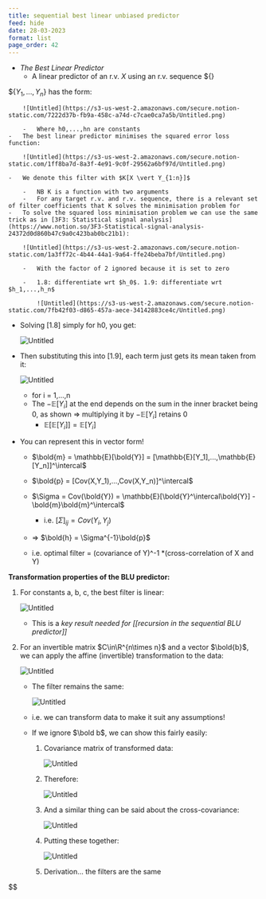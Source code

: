 ```yaml
---
title: sequential best linear unbiased predictor
feed: hide
date: 28-03-2023
format: list
page_order: 42
---
```



-   _The Best Linear Predictor_
    -   A linear predictor of an r.v. $X$ using an r.v. sequence ${}

$$\{Y_1,...,Y_n\}$ has the form:
        
        ![Untitled](https://s3-us-west-2.amazonaws.com/secure.notion-static.com/7222d37b-fb9a-458c-a74d-c7cae0ca7a5b/Untitled.png)
        
        -   Where h0,...,hn are constants
    -   The best linear predictor minimises the squared error loss function:
        
        ![Untitled](https://s3-us-west-2.amazonaws.com/secure.notion-static.com/1ff8ba7d-8a3f-4e91-9c0f-29562a6bf97d/Untitled.png)
        
    -   We denote this filter with $K[X \vert Y_{1:n}]$
        
        -   NB K is a function with two arguments
        -   For any target r.v. and r.v. sequence, there is a relevant set of filter coefficients that K solves the minimisation problem for
    -   To solve the squared loss minimisation problem we can use the same trick as in [3F3: Statistical signal analysis](https://www.notion.so/3F3-Statistical-signal-analysis-24372d0d860b47c9a0c423bab0bc21b1):
        
        ![Untitled](https://s3-us-west-2.amazonaws.com/secure.notion-static.com/1a3ff72c-4b44-44a1-9a64-ffe24beba7bf/Untitled.png)
        
        -   With the factor of 2 ignored because it is set to zero
            
        -   1.8: differentiate wrt $h_0$. 1.9: differentiate wrt $h_1,...,h_n$
            
            ![Untitled](https://s3-us-west-2.amazonaws.com/secure.notion-static.com/7fb42f03-d865-457a-aece-34142883ce4c/Untitled.png)


-   Solving [1.8] simply for h0, you get:
    
    ![Untitled](https://s3-us-west-2.amazonaws.com/secure.notion-static.com/a0610f48-002e-4805-ab3b-9d667bc25620/Untitled.png)
    
-   Then substituting this into [1.9], each term just gets its mean taken from it:
    
    ![Untitled](https://s3-us-west-2.amazonaws.com/secure.notion-static.com/30183200-c0c2-4c93-82b3-c25f28cc5710/Untitled.png)
    
    -   for i = 1,...,n
    -   The $-\mathbb{E}[Y_i]$ at the end depends on the sum in the inner bracket being $0$, as shown ⇒ multiplying it by $-\mathbb{E}[Y_i]$ retains 0
        -   $\mathbb{E}[\mathbb{E}[Y_i]] = \mathbb{E}[Y_i]$
-   You can represent this in vector form!
    
    -   $\bold{m} = \mathbb{E}[\bold{Y}] = [\mathbb{E}[Y_1],...,\mathbb{E}[Y_n]]^\intercal$
        
    -   $\bold{p} = [Cov(X,Y_1),...,Cov(X,Y_n)]^\intercal$
        
    -   $\Sigma = Cov(\bold{Y}) = \mathbb{E}[\bold{Y}^\intercal\bold{Y}] - \bold{m}\bold{m}^\intercal$
        
        -   i.e. $[\Sigma]_{ij} = Cov(Y_i, Y_j)$
    -   ⇒ $\bold{h} = \Sigma^{-1}\bold{p}$
        
    -   i.e. optimal filter = (covariance of Y)^-1 *(cross-correlation of X and Y)


**Transformation properties of the BLU predictor:**
1. For constants a, b, c, the best filter is linear:
    
    ![Untitled](https://s3-us-west-2.amazonaws.com/secure.notion-static.com/be0fd676-80d1-4d58-baf2-707f33003d4f/Untitled.png)
    
    -   This is a _key result needed for [[recursion in the sequential BLU predictor]]_

2. For an invertible matrix $C\in\R^{n\times n}$ and a vector $\bold{b}$, we can apply the affine (invertible) transformation to the data:
    
    ![Untitled](https://s3-us-west-2.amazonaws.com/secure.notion-static.com/1c6f8a9f-b47c-484f-897f-816f7cc8c8fd/Untitled.png)
    
    -   The filter remains the same:
        
        ![Untitled](https://s3-us-west-2.amazonaws.com/secure.notion-static.com/71dc43fc-48aa-42f7-847f-8a35ed5b2318/Untitled.png)
        
    -   i.e. we can transform data to make it suit any assumptions!
        
    -   If we ignore $\bold b$, we can show this fairly easily:
        
        1.  Covariance matrix of transformed data:
            
            ![Untitled](https://s3-us-west-2.amazonaws.com/secure.notion-static.com/83cf8138-23a1-430b-b841-129ca2139573/Untitled.png)
            
        2.  Therefore:
            
            ![Untitled](https://s3-us-west-2.amazonaws.com/secure.notion-static.com/7fe939ae-f7a6-4c1f-a47d-78d9f9ff4d22/Untitled.png)
            
        3.  And a similar thing can be said about the cross-covariance:
            
            ![Untitled](https://s3-us-west-2.amazonaws.com/secure.notion-static.com/ba98f310-05c7-4fef-aacf-ae16cde2a4ff/Untitled.png)
            
        4.  Putting these together:
            
            ![Untitled](https://s3-us-west-2.amazonaws.com/secure.notion-static.com/1fd694cb-f25a-436c-8cdb-3db37a3210e0/Untitled.png)
            
        5.  Derivation... the filters are the same

$$

